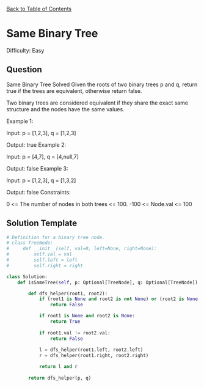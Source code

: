[Back to Table of Contents](../../README.md)

# Same Binary Tree
Difficulty: Easy

## Question
Same Binary Tree
Solved 
Given the roots of two binary trees p and q, return true if the trees are equivalent, otherwise return false.

Two binary trees are considered equivalent if they share the exact same structure and the nodes have the same values.

Example 1:



Input: p = [1,2,3], q = [1,2,3]

Output: true
Example 2:



Input: p = [4,7], q = [4,null,7]

Output: false
Example 3:



Input: p = [1,2,3], q = [1,3,2]

Output: false
Constraints:

0 <= The number of nodes in both trees <= 100.
-100 <= Node.val <= 100

## Solution Template
```python
# Definition for a binary tree node.
# class TreeNode:
#     def __init__(self, val=0, left=None, right=None):
#         self.val = val
#         self.left = left
#         self.right = right

class Solution:
    def isSameTree(self, p: Optional[TreeNode], q: Optional[TreeNode]) -> bool:

        def dfs_helper(root1, root2):
            if (root1 is None and root2 is not None) or (root2 is None and root1 is not None):
                return False

            if root1 is None and root2 is None:
                return True
            
            if root1.val != root2.val:
                return False
            
            l = dfs_helper(root1.left, root2.left)
            r = dfs_helper(root1.right, root2.right)

            return l and r
        
        return dfs_helper(p, q)
            

        
```

